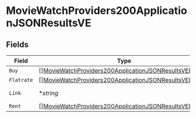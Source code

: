 # MovieWatchProviders200ApplicationJSONResultsVE


## Fields

| Field                                                                                                                                         | Type                                                                                                                                          | Required                                                                                                                                      | Description                                                                                                                                   | Example                                                                                                                                       |
| --------------------------------------------------------------------------------------------------------------------------------------------- | --------------------------------------------------------------------------------------------------------------------------------------------- | --------------------------------------------------------------------------------------------------------------------------------------------- | --------------------------------------------------------------------------------------------------------------------------------------------- | --------------------------------------------------------------------------------------------------------------------------------------------- |
| `Buy`                                                                                                                                         | [][MovieWatchProviders200ApplicationJSONResultsVEBuy](../../models/operations/moviewatchproviders200applicationjsonresultsvebuy.md)           | :heavy_minus_sign:                                                                                                                            | N/A                                                                                                                                           |                                                                                                                                               |
| `Flatrate`                                                                                                                                    | [][MovieWatchProviders200ApplicationJSONResultsVEFlatrate](../../models/operations/moviewatchproviders200applicationjsonresultsveflatrate.md) | :heavy_minus_sign:                                                                                                                            | N/A                                                                                                                                           |                                                                                                                                               |
| `Link`                                                                                                                                        | **string*                                                                                                                                     | :heavy_minus_sign:                                                                                                                            | N/A                                                                                                                                           | https://www.themoviedb.org/movie/550-fight-club/watch?locale=VE                                                                               |
| `Rent`                                                                                                                                        | [][MovieWatchProviders200ApplicationJSONResultsVERent](../../models/operations/moviewatchproviders200applicationjsonresultsverent.md)         | :heavy_minus_sign:                                                                                                                            | N/A                                                                                                                                           |                                                                                                                                               |